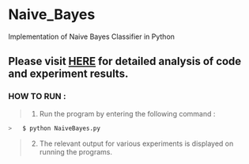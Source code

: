 # Naive_Bayes
Implementation of Naive Bayes Classifier in Python

## Please visit [HERE](https://devendrapratapyadav.github.io/Naive_Bayes) for detailed analysis of code and experiment results.

### HOW TO RUN : 
>1) Run the program by entering the following command :
```sh
>   $ python NaiveBayes.py
```
>2) The relevant output for various experiments is displayed on running the programs.







